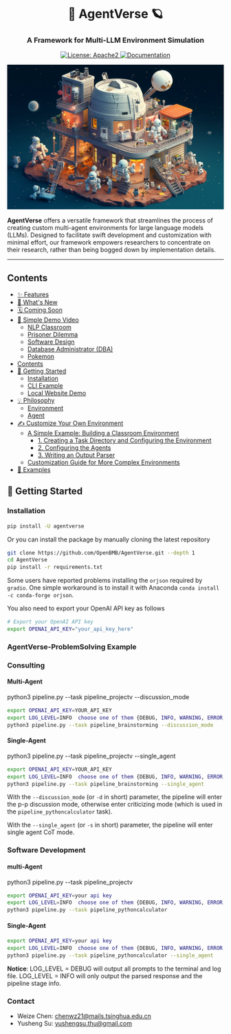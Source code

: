 <h1 align="center"> 🤖 AgentVerse 🪐 </h1>

<h3 align="center">
    <p>A Framework for Multi-LLM Environment Simulation</p>
</h3>
<p align="center">
    <a href="https://github.com/OpenBMB/AgentVerse/blob/main/LICENSE">
        <img alt="License: Apache2" src="https://img.shields.io/badge/License-Apache_2.0-green.svg">
    </a>
    <a href="https://www.python.org/downloads/release/python-3916/">
        <img alt="Documentation" src="https://img.shields.io/badge/python-3.9+-blue.svg">
    </a>
</p>

<p align="center">
<img src="./imgs/title.png" width="512">
</p>

**AgentVerse** offers a versatile framework that streamlines the process of creating custom multi-agent environments for large language models (LLMs). Designed to facilitate swift development and customization with minimal effort, our framework empowers researchers to concentrate on their research, rather than being bogged down by implementation details.

---


## Contents

- [✨ Features](#-features)
- [📰 What's New](#-whats-new)
- [🗓 Coming Soon](#-coming-soon)
- [👾 Simple Demo Video](#-simple-demo-video)
    - [NLP Classroom](#nlp-classroom)
    - [Prisoner Dilemma](#prisoner-dilemma)
    - [Software Design](#software-design)
    - [Database Administrator (DBA)](#database-administrator-dba)
    - [Pokemon](#pokemon)
- [Contents](#contents)
- [🚀 Getting Started](#-getting-started)
  - [Installation](#installation)
  - [CLI Example](#cli-example)
  - [Local Website Demo](#local-website-demo)
- [💡 Philosophy](#-philosophy)
  - [Environment](#environment)
  - [Agent](#agent)
- [✍️ Customize Your Own Environment](#️-customize-your-own-environment)
  - [A Simple Example: Building a Classroom Environment](#a-simple-example-building-a-classroom-environment)
      - [1. Creating a Task Directory and Configuring the Environment](#1-creating-a-task-directory-and-configuring-the-environment)
      - [2. Configuring the Agents](#2-configuring-the-agents)
      - [3. Writing an Output Parser](#3-writing-an-output-parser)
  - [Customization Guide for More Complex Environments](#customization-guide-for-more-complex-environments)
- [🔎 Examples](#-examples)



## 🚀 Getting Started

### Installation

```bash
pip install -U agentverse
```
Or you can install the package by manually cloning the latest repository
```bash
git clone https://github.com/OpenBMB/AgentVerse.git --depth 1
cd AgentVerse
pip install -r requirements.txt
```
Some users have reported problems installing the `orjson` required by `gradio`. One simple workaround is to install it with Anaconda `conda install -c conda-forge orjson`.

You also need to export your OpenAI API key as follows
```bash
# Export your OpenAI API key
export OPENAI_API_KEY="your_api_key_here"
```


### AgentVerse-ProblemSolving Example


### Consulting

#### Multi-Agent

python3 pipeline.py --task pipeline_projectv --discussion_mode

```bash
export OPENAI_API_KEY=YOUR_API_KEY
export LOG_LEVEL=INFO  choose one of them {DEBUG, INFO, WARNING, ERROR, CRITICAL}
python3 pipeline.py --task pipeline_brainstorming --discussion_mode
```

#### Single-Agent

python3 pipeline.py --task pipeline_projectv --single_agent

```bash
export OPENAI_API_KEY=YOUR_API_KEY
export LOG_LEVEL=INFO  choose one of them {DEBUG, INFO, WARNING, ERROR, CRITICAL}
python3 pipeline.py --task pipeline_brainstorming --single_agent
```

With the `--discussion_mode` (or `-d` in short) parameter, the pipeline will enter the p-p discussion mode,
otherwise enter criticizing mode (which is used in the `pipeline_pythoncalculator` task).

With the `--single_agent` (or `-s` in short) parameter, the pipeline will enter single agent CoT mode.


### Software Development

#### multi-Agent 

python3 pipeline.py --task pipeline_projectv

```bash
export OPENAI_API_KEY=your api key
export LOG_LEVEL=INFO  choose one of them {DEBUG, INFO, WARNING, ERROR, CRITICAL}
python3 pipeline.py --task pipeline_pythoncalculator
```

#### Single-Agent 

```bash
export OPENAI_API_KEY=your api key
export LOG_LEVEL=INFO  choose one of them {DEBUG, INFO, WARNING, ERROR, CRITICAL}
python3 pipeline.py --task pipeline_pythoncalculator --single_agent
```


**Notice**: LOG_LEVEL = DEBUG will output all prompts to the terminal and log file.
LOG_LEVEL = INFO will only output the parsed response and the pipeline stage info.



### Contact
- Weize Chen: chenwz21@mails.tsinghua.edu.cn
- Yusheng Su: yushengsu.thu@gmail.com
